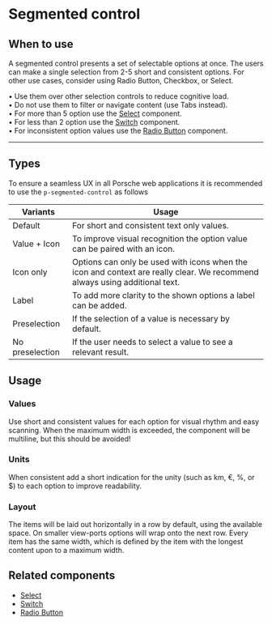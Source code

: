 # Segmented control

<TableOfContents></TableOfContents>

## When to use

A segmented control presents a set of selectable options at once. The users can make a single selection from 2-5 short
and consistent options. For other use cases, consider using Radio Button, Checkbox, or Select.

• Use them over other selection controls to reduce cognitive load.  
• Do not use them to filter or navigate content (use Tabs instead).   
• For more than 5 option use the [Select](components/select) component.  
• For less than 2 option use the [Switch](components/switch) component.   
• For inconsistent option values use the [Radio Button](components/radio-button) component.

---

## Types

To ensure a seamless UX in all Porsche web applications it is recommended to use the `p-segmented-control` as follows

| Variants | Usage |
|----|----|
| Default | For short and consistent text only values. |
| Value + Icon | To improve visual recognition the option value can be paired with an icon. |
| Icon only | Options can only be used with icons when the icon and context are really clear. We recommend always using additional text. |
| Label | To add more clarity to the shown options a label can be added. |
| Preselection | If the selection of a value is necessary by default. |
| No preselection | If the user needs to select a value to see a relevant result. |

## Usage

### Values

Use short and consistent values for each option for visual rhythm and easy scanning. When the maximum width is exceeded,
the component will be multiline, but this should be avoided!

### Units

When consistent add a short indication for the unity (such as km, €, %, or $) to each option to improve readability.

### Layout

The items will be laid out horizontally in a row by default, using the available space. On smaller view-ports options
will wrap onto the next row. Every item has the same width, which is defined by the item with the longest content upon
to a maximum width.

## Related components

* [Select](components/select)
* [Switch](components/switch)
* [Radio Button](components/radio-button)
